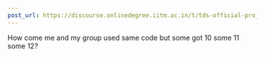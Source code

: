 ```yaml
---
post_url: https://discourse.onlinedegree.iitm.ac.in/t/tds-official-project1-discrepencies/171141/4
---
```

How come me and my group used same code but some got 10 some 11 some 12?